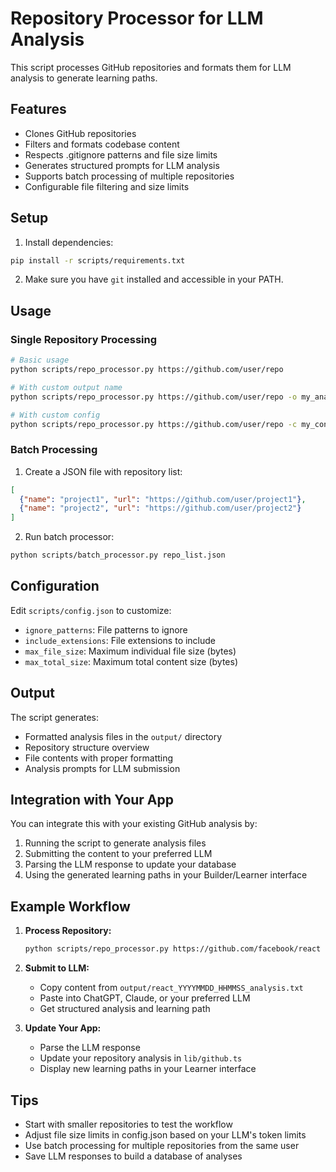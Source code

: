 
# Repository Processor for LLM Analysis

This script processes GitHub repositories and formats them for LLM analysis to generate learning paths.

## Features

- Clones GitHub repositories
- Filters and formats codebase content
- Respects .gitignore patterns and file size limits
- Generates structured prompts for LLM analysis
- Supports batch processing of multiple repositories
- Configurable file filtering and size limits

## Setup

1. Install dependencies:
```bash
pip install -r scripts/requirements.txt
```

2. Make sure you have `git` installed and accessible in your PATH.

## Usage

### Single Repository Processing

```bash
# Basic usage
python scripts/repo_processor.py https://github.com/user/repo

# With custom output name
python scripts/repo_processor.py https://github.com/user/repo -o my_analysis

# With custom config
python scripts/repo_processor.py https://github.com/user/repo -c my_config.json
```

### Batch Processing

1. Create a JSON file with repository list:
```json
[
  {"name": "project1", "url": "https://github.com/user/project1"},
  {"name": "project2", "url": "https://github.com/user/project2"}
]
```

2. Run batch processor:
```bash
python scripts/batch_processor.py repo_list.json
```

## Configuration

Edit `scripts/config.json` to customize:

- `ignore_patterns`: File patterns to ignore
- `include_extensions`: File extensions to include
- `max_file_size`: Maximum individual file size (bytes)
- `max_total_size`: Maximum total content size (bytes)

## Output

The script generates:
- Formatted analysis files in the `output/` directory
- Repository structure overview
- File contents with proper formatting
- Analysis prompts for LLM submission

## Integration with Your App

You can integrate this with your existing GitHub analysis by:

1. Running the script to generate analysis files
2. Submitting the content to your preferred LLM
3. Parsing the LLM response to update your database
4. Using the generated learning paths in your Builder/Learner interface

## Example Workflow

1. **Process Repository:**
   ```bash
   python scripts/repo_processor.py https://github.com/facebook/react
   ```

2. **Submit to LLM:**
   - Copy content from `output/react_YYYYMMDD_HHMMSS_analysis.txt`
   - Paste into ChatGPT, Claude, or your preferred LLM
   - Get structured analysis and learning path

3. **Update Your App:**
   - Parse the LLM response
   - Update your repository analysis in `lib/github.ts`
   - Display new learning paths in your Learner interface

## Tips

- Start with smaller repositories to test the workflow
- Adjust file size limits in config.json based on your LLM's token limits
- Use batch processing for multiple repositories from the same user
- Save LLM responses to build a database of analyses
